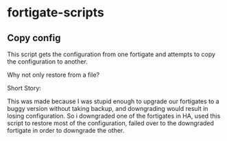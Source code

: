 # fortigate-scripts
## Copy config

This script gets the configuration from one fortigate and attempts to copy the configuration to another. 

Why not only restore from a file?

Short Story:

This was made because I was stupid enough to upgrade our fortigates to a buggy version without taking backup, and downgrading would result in losing configuration. So i downgraded one of the fortigates in HA, used this script to restore most of the configuration, failed over to the downgraded fortigate in order to downgrade the other.
